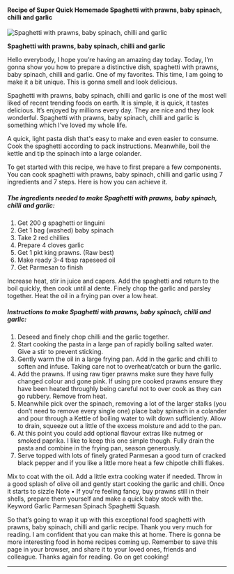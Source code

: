             

#### Recipe of Super Quick Homemade Spaghetti with prawns, baby spinach, chilli and garlic

![Spaghetti with prawns, baby spinach, chilli and garlic](https://img-global.cpcdn.com/recipes/ff3d0ca4e385cef7/751x532cq70/spaghetti-with-prawns-baby-spinach-chilli-and-garlic-recipe-main-photo.jpg)

**Spaghetti with prawns, baby spinach, chilli and garlic**

Hello everybody, I hope you’re having an amazing day today. Today, I’m gonna show you how to prepare a distinctive dish, spaghetti with prawns, baby spinach, chilli and garlic. One of my favorites. This time, I am going to make it a bit unique. This is gonna smell and look delicious.

Spaghetti with prawns, baby spinach, chilli and garlic is one of the most well liked of recent trending foods on earth. It is simple, it is quick, it tastes delicious. It’s enjoyed by millions every day. They are nice and they look wonderful. Spaghetti with prawns, baby spinach, chilli and garlic is something which I’ve loved my whole life.

A quick, light pasta dish that's easy to make and even easier to consume. Cook the spaghetti according to pack instructions. Meanwhile, boil the kettle and tip the spinach into a large colander.

To get started with this recipe, we have to first prepare a few components. You can cook spaghetti with prawns, baby spinach, chilli and garlic using 7 ingredients and 7 steps. Here is how you can achieve it.

##### The ingredients needed to make Spaghetti with prawns, baby spinach, chilli and garlic:

1.  Get 200 g spaghetti or linguini
2.  Get 1 bag (washed) baby spinach
3.  Take 2 red chillies
4.  Prepare 4 cloves garlic
5.  Get 1 pkt king prawns. (Raw best)
6.  Make ready 3-4 tbsp rapeseed oil
7.  Get Parmesan to finish

Increase heat, stir in juice and capers. Add the spaghetti and return to the boil quickly, then cook until al dente. Finely chop the garlic and parsley together. Heat the oil in a frying pan over a low heat.

##### Instructions to make Spaghetti with prawns, baby spinach, chilli and garlic:

1.  Deseed and finely chop chilli and the garlic together.
2.  Start cooking the pasta in a large pan of rapidly boiling salted water. Give a stir to prevent sticking.
3.  Gently warm the oil in a large frying pan. Add in the garlic and chilli to soften and infuse. Taking care not to overheat/catch or burn the garlic.
4.  Add the prawns. If using raw tiger prawns make sure they have fully changed colour and gone pink. If using pre cooked prawns ensure they have been heated throughly being careful not to over cook as they can go rubbery. Remove from heat.
5.  Meanwhile pick over the spinach, removing a lot of the larger stalks (you don’t need to remove every single one) place baby spinach in a colander and pour through a Kettle of boiling water to wilt down sufficiently. Allow to drain, squeeze out a little of the excess moisture and add to the pan.
6.  At this point you could add optional flavour extras like nutmeg or smoked paprika. I like to keep this one simple though. Fully drain the pasta and combine in the frying pan, season generously.
7.  Serve topped with lots of finely grated Parmesan a good turn of cracked black pepper and if you like a little more heat a few chipotle chilli flakes.

Mix to coat with the oil. Add a little extra cooking water if needed. Throw in a good splash of olive oil and gently start cooking the garlic and chilli. Once it starts to sizzle Note • If you're feeling fancy, buy prawns still in their shells, prepare them yourself and make a quick baby stock with the. Keyword Garlic Parmesan Spinach Spaghetti Squash.

So that’s going to wrap it up with this exceptional food spaghetti with prawns, baby spinach, chilli and garlic recipe. Thank you very much for reading. I am confident that you can make this at home. There is gonna be more interesting food in home recipes coming up. Remember to save this page in your browser, and share it to your loved ones, friends and colleague. Thanks again for reading. Go on get cooking!

* * *